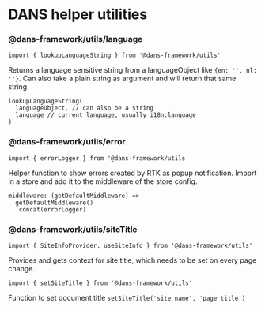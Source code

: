 # DANS helper utilities

### @dans-framework/utils/language
    import { lookupLanguageString } from '@dans-framework/utils'

Returns a language sensitive string from a languageObject like `{en: '', nl: ''}`. Can also take a plain string as argument and will return that same string.

    lookupLanguageString(
      languageObject, // can also be a string
      language // current language, usually i18n.language
    )

### @dans-framework/utils/error
    import { errorLogger } from '@dans-framework/utils'

Helper function to show errors created by RTK as popup notification. Import in a store and add it to the middleware of the store config.

    middleware: (getDefaultMiddleware) =>
      getDefaultMiddleware()
      .concat(errorLogger)

### @dans-framework/utils/siteTitle
    import { SiteInfoProvider, useSiteInfo } from '@dans-framework/utils'

Provides and gets context for site title, which needs to be set on every page change.

    import { setSiteTitle } from '@dans-framework/utils'

Function to set document title `setSiteTitle('site name', 'page title')`
